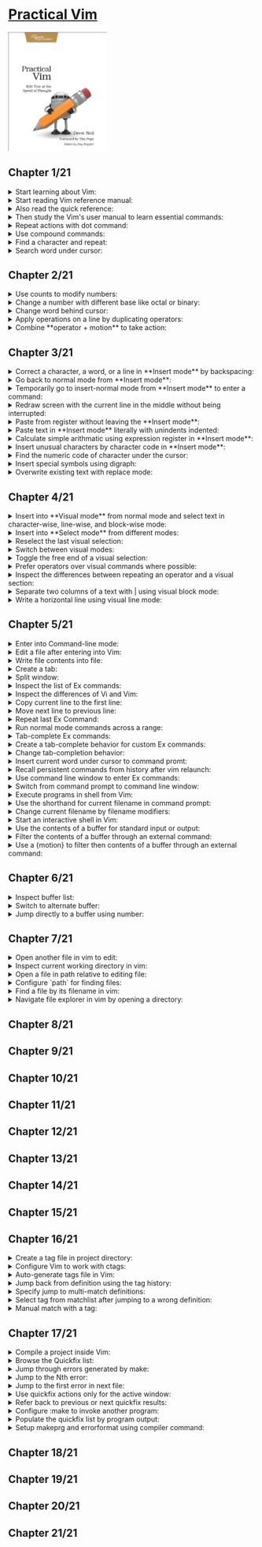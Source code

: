 # [Practical Vim](https://www.amazon.com/Practical-Vim-Thought-Pragmatic-Programmers/dp/1934356980/ref=sr_1_3?crid=3U5TSBECCZ34&keywords=practical+vim&qid=1659248704&sprefix=practical+%2Caps%2C654&sr=8-3)
<img alt="9781934356982" src="../covers/9781934356982.jpg" width="200"/>

## Chapter 1/21

<details>
<summary>Start learning about Vim:</summary>

* (`:help`)
</details>

<details>
<summary>Start reading Vim reference manual:</summary>

* (`reference`)
</details>

<details>
<summary>Also read the quick reference:</summary>

* (`quickref`)
</details>

<details>
<summary>Then study the Vim's user manual to learn essential commands:</summary>

* (`user-manual`)
</details>

<details>
<summary>Repeat actions with dot command:</summary>

* (`repeating`)::(`single-repeat`)::(`.`)
</details>

<details>
<summary>Use compound commands:</summary>

* (`Insert`)::(`inserting`)::(`a` or `A`)
* (`Insert`)::(`inserting`)::(`i` or `I`)
* (`Insert`)::(`inserting`)::(`o` or `O`)
* (`Insert`)::(`delete-insert`)::(`s` or `S`)
* (`Insert`)::(`delete-insert`)::(`c` or `C`)
</details>

<details>
<summary>Find a character and repeat:</summary>

* (`cursor-motions`)::(`left-right-motions`)::(`f` or `F`)
* (`cursor-motions`)::(`left-right-motions`)::(`t`) and (`T`)
* (`cursor-motions`)::(`left-right-motions`)::(`;`)
* (`cursor-motions`)::(`left-right-motions`)::(`,`)
</details>

<details>
<summary>Search word under cursor:</summary>

* (`pattern-searches`)::(`search-commands`)::(`star`)
</details>

## Chapter 2/21

<details>
<summary>Use counts to modify numbers:</summary>

* (`reference`)::(`notation`)::(`count`)
* (`changing`)::(`simple-change`)::(`ctrl-a`)
* (`changing`)::(`simple-change`)::(`ctrl-x`)
</details>

<details>
<summary>Change a number with different base like octal or binary:</summary>

* (`options`)::(`option-summary`)::(`nrformats`)
</details>

<details>
<summary>Change word behind cursor:</summary>

* (`changing`)::(`delete-insert`)::(`cw` or `cW`)
</details>

<details>
<summary>Apply operations on a line by duplicating operators:</summary>

* (`changing`)::(`deleting`)::(`dd`)
* (`changing`)::(`simple-change`)::(`gUU` or `guu`)
</details>

<details>
<summary>Combine **operator + motion** to take action:</summary>

**Motions:**

* (`cursor-motions`)::(`operator`)
* (`cursor-motions`)::(`object-select`)::(`aw`)
* (`cursor-motions`)::(`object-select`)::(`as`)
* (`cursor-motions`)::(`object-select`)::(`ap`)

**operator:**

* (`changing`)::(`deleting`)::(`d`)
* (`changing`)::(`delete-insert`)::(`c`)
* (`changing`)::(`copy-move`)::(`y`)
* (`changing`)::(`simple-change`)::(`case`)::(`~` or `gU` or `gu` or `g~`)
* (`changing`)::(`simple-change`)::(`shift-left-right`)::(`<` or `>`)
* (`changing`)::(`complex-change`)::(`!`)

**custom operators:**

* (`key-mapping`)::(`map-operator`)

**custom motions:**

* (`key-mapping`)::(`omap-info`)
</details>

## Chapter 3/21

<details>
<summary>Correct a character, a word, or a line in **Insert mode** by backspacing:</summary>

* (`Insert`)::(`ins-special-keys`)::(`i_ctrl-h`)
* (`Insert`)::(`ins-special-keys`)::(`i_ctrl-w`)
* (`Insert`)::(`ins-special-keys`)::(`i_ctrl-u`)
</details>

<details>
<summary>Go back to normal mode from **Insert mode**:</summary>

* (`reference`)::(`notation`)::(`<esc>`)
* (`Insert`)::(`ins-special-keys`)::(`i_ctrl-[`)
</details>

<details>
<summary>Temporarily go to insert-normal mode from **Insert mode** to enter a command:</summary>

* (`Insert`)::(`ins-special-special`)::(`i_ctrl-o`)
</details>

<details>
<summary>Redraw screen with the current line in the middle without being interrupted:</summary>

* (`scrolling`)::(`scroll-cursor`)::(`zz`)
</details>

<details>
<summary>Paste from register without leaving the **Insert mode**:</summary>

* (`Insert`)::(`ins-special-keys`)::(`i_ctrl-r`)
</details>

<details>
<summary>Paste text in **Insert mode** literally with unindents indented:</summary>

* (`Insert`)::(`ins-special-keys`)::(`i_ctrl-r_ctrl-p`)
</details>

<details>
<summary>Calculate simple arithmatic using expression register in **Insert mode**:</summary>

* (`Insert`)::(`ins-special-keys`)::(`i_ctrl-r`)::(`i_ctrl_r_=`)
</details>

<details>
<summary>Insert unusual characters by character code in **Insert mode**:</summary>

* (`Insert`)::(`ins-special-keys`)::(`i_ctrl-v`)
* (`Insert`)::(`ins-special-keys`)::(`i_ctrl-v_digit`)
</details>

<details>
<summary>Find the numeric code of character under the cursor:</summary>

* (`various`)::(`varous-cmds`)::(`ga`)
</details>

<details>
<summary>Insert special symbols using digraph:</summary>

* (`Insert`)::(`ins-special-keys`)::(`i_ctrl-k`)
* (`digraph`)::(`digraph-table`)
</details>

<details>
<summary>Overwrite existing text with replace mode:</summary>

* (`Insert`)::(`Replace`)
* (`changing`)::(`delete-insert`)::(`R`)
* (`changing`)::(`simple-change`)::(`r`)
</details>

## Chapter 4/21

<details>
<summary>Insert into **Visual mode** from normal mode and select text in character-wise, line-wise, and block-wise mode:</summary>

* (`Visual`)::(`visual-start`)::(`v`)
* (`Visual`)::(`visual-start`)::(`V`)
* (`Visual`)::(`visual-start`)::(`ctrl-v`)
</details>

<details>
<summary>Insert into **Select mode** from different modes:</summary>

* (`Visual`)::(`Select`)
</details>

<details>
<summary>Reselect the last visual selection:</summary>

* (`Visual`)::(`visual-start`)::(`gv`)
</details>

<details>
<summary>Switch between visual modes:</summary>

* (`Visual`)::(`visual-start`)::(`v_v`)
</details>

<details>
<summary>Toggle the free end of a visual selection:</summary>

* (`Visual`)::(`visual-change`)::(`v_o`)
</details>

<details>
<summary>Prefer operators over visual commands where possible:</summary>

* (`changing`)::(`simple-change`)::(`case`)::(`v_u` or `v_U` or `v_~`)
* (`changing`)::(`simple-change`)::(`case`)::(`~` or `gU` or `gu` or `g~`)
</details>

<details>
<summary>Inspect the differences between repeating an operator and a visual section:</summary>

* (`Visual`)::(`visual-repeat`)
</details>

<details>
<summary>Separate two columns of a text with | using visual block mode:</summary>

*first reduce spaces between columns*

* (`Visual`)::(`visual-start`)::(`ctrl-v`)

*then reselect previous visual selection, and replace column with | character.*

* (`Visual`)::(`visual-start`)::(`gv`)
</details>

<details>
<summary>Write a horizontal line using visual line mode:</summary>

*first move the cursor on a line, then enter linewise visual mode:*

* (`Visual`)::(`visual-start`)::(`V`)

*then replace every occurance of a character in that line with another character:*

* (`changing`)::(`simple-change`)::(`r`)
</details>

## Chapter 5/21

<details>
<summary>Enter into Command-line mode:</summary>

* (`command-line-mode`)
</details>

<details>
<summary>Edit a file after entering into Vim:</summary>

* (`edit-files`)::(`edit-a-file`)::(`:edit`)
</details>

<details>
<summary>Write file contents into file:</summary>

* (`edit-files`)::(`writing`)::(`:write`)
</details>

<details>
<summary>Create a tab:</summary>

* (`tab-page`)::(`tab-page-commands`)::(`:tabedit`)
</details>

<details>
<summary>Split window:</summary>

* (`windows`)::(`opening-window`)::(`:split`)
</details>

<details>
<summary>Inspect the list of Ex commands:</summary>

* (`index`)::(`ex-cmd-index`)
</details>

<details>
<summary>Inspect the differences of Vi and Vim:</summary>

* (`vi-differences`)
</details>

<details>
<summary>Copy current line to the first line:</summary>

* (`changing`)::(`copy-move`)::(`:copy`)
</details>

<details>
<summary>Move next line to previous line:</summary>

* (`changing`)::(`copy-move`)::(`:move`)
</details>

<details>
<summary>Repeat last Ex Command:</summary>

* (`repeating`)::(`single-repeat`)::(`@:`)
</details>

<details>
<summary>Run normal mode commands across a range:</summary>

* (`various`)::(`various-cmds`)::(`:normal`)
</details>

<details>
<summary>Tab-complete Ex commands:</summary>

* (`cmdline-mode`)::(`cmdline-completion`)::(`c_ctrl-d`)
</details>

<details>
<summary>Create a tab-complete behavior for custom Ex commands:</summary>

* (`key-mapping`)::(`user-commands`)::(`command-completion`)
</details>

<details>
<summary>Change tab-completion behavior:</summary>

* (`options`)::(`option-summary`)::(`wildmode`)
</details>

<details>
<summary>Insert current word under cursor to command promt:</summary>

* (`cmdline-mode`)::(`cmdline-editing`)::(`c_ctrl-r_ctrl-w`)
</details>

<details>
<summary>Recall persistent commands from history after vim relaunch:</summary>

* (`starting`)::(`viminfo`)
</details>

<details>
<summary>Use command line window to enter Ex commands:</summary>

* (`cmdline-mode`)::(`cmdline-window`)
</details>

<details>
<summary>Switch from command prompt to command line window:</summary>

* (`cmdline-mode`)::(`cmdline-window`)::(`c_ctrl-f`)
</details>

<details>
<summary>Execute programs in shell from Vim:</summary>

* (`various`)::(`various-cmds`)::(`:!`)
</details>

<details>
<summary>Use the shorthand for current filename in command prompt:</summary>

* (`cmdline-mode`)::(`cmdline-special`)
</details>

<details>
<summary>Change current filename by filename modifiers:</summary>

* (`cmdline-mode`)::(`cmdline-special`)::(`filename-modifiers`)
</details>

<details>
<summary>Start an interactive shell in Vim:</summary>

* (`various`)::(`various-cmds`)::(`:shell`)
</details>

<details>
<summary>Use the contents of a buffer for standard input or output:</summary>

* (`Insert`)::(`inserting-file`)::(`:read!`)
* (`edit-files`)::(`writing`)::(`write_c`)
* (`tips`)::(`rename-files`)
</details>

<details>
<summary>Filter the contents of a buffer through an external command:</summary>

* (`changing`)::(`complex-change`)::(`:range!`)
</details>

<details>
<summary>Use a {motion} to filter then contents of a buffer through an external command:</summary>

* (`changing`)::(`complex-change`)::(`!`)
</details>

## Chapter 6/21

<details>
<summary>Inspect buffer list:</summary>

* (`windows` or `buffers`)::(`buffer-hidden`)::(`:buffers` or `:ls`)
</details>

<details>
<summary>Switch to alternate buffer:</summary>

* (`windows` or `buffers`)::(`buffer-hidden`)::(`:bnext`)
* (`windows` or `buffers`)::(`buffer-hidden`)::(`:bprevious`)
</details>

<details>
<summary>Jump directly to a buffer using number:</summary>

* (`windows` or `buffers`)::(`buffer-hidden`)::(`:buffer`)
</details>

## Chapter 7/21

<details>
<summary>Open another file in vim to edit:</summary>

```vim
:edit
```
* (`edit-files`)::(`edit-a-file`)::(`:edit`)
</details>

<details>
<summary>Inspect current working directory in vim:</summary>

```vim
:pwd
```
* (`edit-files`)::(`current-directory`)::(`:pwd`)
</details>

<details>
<summary>Open a file in path relative to editing file:</summary>

```vim
:edit %:h
```
* `cmdline-mode`)::(`cmdline-special`)::(`filename-modifiers`)::(`%:h`)
</details>

<details>
<summary>Configure `path` for finding files:</summary>

```vim
set path+=src,include,docs
```
* (`options`)::(`option-summary`)::(`path`)
* (`editing-files`)::(`file-searching`)::(`starstar`)
</details>

<details>
<summary>Find a file by its filename in vim:</summary>

```vim
:find main.cpp
```
* (`edit-files`)::(`editing-a-file`)::(`:find`)
</details>

<details>
<summary>Navigate file explorer in vim by opening a directory:</summary>

```sh
vim path/to/directory
```
* (`netrw`)::(`netrw-explore`)::(`:Explore`)
* (`netrw`)::(`netrw-explore`)::(`:Sexplore`)
* (`netrw`)::(`netrw-explore`)::(`:Vexplore`)
</details>

## Chapter 8/21
## Chapter 9/21
## Chapter 10/21
## Chapter 11/21
## Chapter 12/21
## Chapter 13/21
## Chapter 14/21
## Chapter 15/21
## Chapter 16/21

<details>
<summary>Create a tag file in project directory:</summary>

```sh
ctags *.cpp
```
* (`tags-and-searches`)::(`tags-file-format`)::(`ctags`)
</details>

<details>
<summary>Configure Vim to work with ctags:</summary>

```vim
:set tags?
```
* (`tags-and-searches`)::(`tag-commands`)::(`tags`)
</details>

<details>
<summary>Auto-generate tags file in Vim:</summary>

```vim
:! ctags -R
:nnoremap <F5> :! ctags -R<CR>
:autocmd bufwritepost *.cpp call system("ctags -R")
```
* (`map.txt`)::(`key-mapping`)::(`map-commands`)
* (`autocommand`)::(`autocmd-define`)::(`autocmd`)
* (`various`)::(`various-cmds`)::(`:!cmd`)
</details>

<details>
<summary>Jump back from definition using the tag history:</summary>

* (`tags-and-searches`)::(`tag-stack`)
* (`tags-and-searches`)::(`tag-stack`)::(`ctrl-t`)
* (`tags-and-searches`)::(`tag-stack`)::(`:pop`)
* (`tags-and-searches`)::(`tag-stack`)::(`:tags`)
</details>

<details>
<summary>Specify jump to multi-match definitions:</summary>

* (`tags-and-searches`)::(`:tag-matchlist`)::(`g_ctrl-]`)
</details>

<details>
<summary>Select tag from matchlist after jumping to a wrong definition:</summary>

* (`tags-and-searches`)::(`:tag-matchlist`)::(`tselect`)
* (`tags-and-searches`)::(`:tag-matchlist`)::(`tfirst`)
* (`tags-and-searches`)::(`:tag-matchlist`)::(`tlast`)
* (`tags-and-searches`)::(`:tag-matchlist`)::(`tnext`)
* (`tags-and-searches`)::(`:tag-matchlist`)::(`tprev`)
</details>

<details>
<summary>Manual match with a tag:</summary>

* (`tags-and-searches`)::(`:tag-commands`)::(`:tag`)
* (`tags-and-searches`)::(`:tag-commands`)::(`:tjump`)
</details>

## Chapter 17/21

<details>
<summary>Compile a project inside Vim:</summary>

* (`quickfix.txt`)::(`:make_makeprg`)::(`:make`)
</details>

<details>
<summary>Browse the Quickfix list:</summary>

* (`quickfix.txt`)::(`quickfix-window`)::(`:copen`)
* (`quickfix.txt`)::(`quickfix-window`)::(`:cclose`)
</details>

<details>
<summary>Jump through errors generated by make:</summary>

* (`quickfix.txt`)::(`quickfix`)
* (`quickfix.txt`)::(`quickfix`)::(`:cnext`)
* (`quickfix.txt`)::(`quickfix`)::(`:cprev`)
* (`quickfix.txt`)::(`quickfix`)::(`:cfirst`)
* (`quickfix.txt`)::(`quickfix`)::(`:clast`)
</details>

<details>
<summary>Jump to the Nth error:</summary>

* (`quickfix.txt`)::(`quickfix`)::(`:cc`)
</details>

<details>
<summary>Jump to the first error in next file:</summary>

* (`quickfix.txt`)::(`quickfix`)::(`:cnfile`)
* (`quickfix.txt`)::(`quickfix`)::(`:cpfile`)
</details>

<details>
<summary>Use quickfix actions only for the active window:</summary>

* (`:make_makeprg`)::(`:lmake`)
* (`quickfix.txt`)::(`quickfix`)::(`:lnext`)
* (`quickfix.txt`)::(`quickfix`)::(`:lprev`)
* (`quickfix.txt`)::(`quickfix`)::(`:lfirst`)
* (`quickfix.txt`)::(`quickfix`)::(`:llast`)
* (`quickfix.txt`)::(`quickfix`)::(`:lnfile`)
* (`quickfix.txt`)::(`quickfix`)::(`:lpfile`)
* (`quickfix.txt`)::(`quickfix`)::(`:ll`)
* (`quickfix.txt`)::(`quickfix-window`)::(`:lopen`)
* (`quickfix.txt`)::(`quickfix-window`)::(`:lclose`)
</details>

<details>
<summary>Refer back to previous or next quickfix results:</summary>

* (`quickfix.txt`)::(`quickfix-error-lists`)::(`:chistory`)
* (`quickfix.txt`)::(`quickfix-error-lists`)::(`:lhistory`)
* (`quickfix.txt`)::(`quickfix-error-lists`)::(`:colder`)
* (`quickfix.txt`)::(`quickfix-error-lists`)::(`:lolder`)
* (`quickfix.txt`)::(`quickfix-error-lists`)::(`:cnewer`)
* (`quickfix.txt`)::(`quickfix-error-lists`)::(`:lnewer`)
</details>

<details>
<summary>Configure :make to invoke another program:</summary>

```vim
:setlocal makeprg=nasm -f elf64 -g -F dwarf -l %:r.lst %
```
* (`options`)::(`option-summary`)::(`makeprg`)
* (`options`)::(`set-options`)::(`local-options`)::(`setlocal`)
</details>

<details>
<summary>Populate the quickfix list by program output:</summary>

```vim
:setglobal errorformat?
:setlocal efm=%A%f\,\ line\ %l\,\ character\ %c:%m,%Z%.%#,%-G%.%#
```
* (`quickfix.txt`)::(`error-file-format`)::(`errorformat`)
* (`options`)::(`set-options`)::(`local-options`)::(`setglobal`)
</details>

<details>
<summary>Setup makeprg and errorformat using compiler command:</summary>

```vim
:compiler gcc
```
* (`quickfix.txt`)::(`compiler-select`)::(`compiler`)
</details>

## Chapter 18/21
## Chapter 19/21
## Chapter 20/21
## Chapter 21/21
